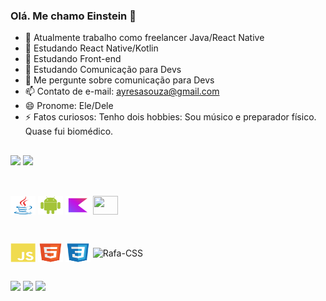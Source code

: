### Olá. Me chamo Einstein 👋

- 🔭 Atualmente trabalho como freelancer Java/React Native
- 🌱 Estudando React Native/Kotlin
- 🌱 Estudando Front-end
- 🌱 Estudando Comunicação para Devs
- 💬 Me pergunte sobre comunicação para Devs
- 📫 Contato de e-mail: ayresasouza@gmail.com
- 😄 Pronome: Ele/Dele
- ⚡ Fatos curiosos: Tenho dois hobbies: Sou músico e preparador físico. Quase fui biomédico.

##

<img height="180cm" src="https://github-readme-stats.vercel.app/api?username=einsteinayres&show_icons=true&theme=dark&include_all_commits=true&count_private=true"/>
<img height="180cm" src="https://github-readme-stats.vercel.app/api/top-langs/?username=einsteinayres&layout=compact&langs_count=16&theme=dark"/>

##

<div style="display: inline_block"><br>
  <img align="center" alt="Rafa-Csharp" height="30" width="40" src="https://raw.githubusercontent.com/devicons/devicon/master/icons/java/java-original.svg">
  <img align="center" alt="Rafa-Python" height="30" width="40" src="https://raw.githubusercontent.com/devicons/devicon/master/icons/android/android-original.svg">
  <img align="center" alt="Rafa-Csharp" height="30" width="40" src="https://raw.githubusercontent.com/devicons/devicon/master/icons/kotlin/kotlin-original.svg">
  <img align="center" height="30" width="40" src="https://cdn.jsdelivr.net/gh/devicons/devicon@latest/icons/react/react-original.svg" />
          
</div>

##

<div style="display: inline_block"><br>
  <img align="center" alt="Rafa-Js" height="30" width="40" src="https://raw.githubusercontent.com/devicons/devicon/master/icons/javascript/javascript-plain.svg">
  <img align="center" alt="Rafa-HTML" height="30" width="40" src="https://raw.githubusercontent.com/devicons/devicon/master/icons/html5/html5-original.svg">
  <img align="center" alt="Rafa-CSS" height="30" width="40" src="https://raw.githubusercontent.com/devicons/devicon/master/icons/css3/css3-original.svg">
  <img align="center" alt="Rafa-CSS" height="30" width="40" src="https://cdn.jsdelivr.net/gh/devicons/devicon@latest/icons/typescript/typescript-original.svg" />
          
</div>
  
  ##
  ##
 
<div> 
 
  <a href="https://instagram.com/einsteinayres" target="_blank"><img src="https://img.shields.io/badge/-Instagram-%23E4405F?style=for-the-badge&logo=instagram&logoColor=white" target="_blank"></a>
  <a href = "mailto:ayresasouza@gmail.com"><img src="https://img.shields.io/badge/-Gmail-%23333?style=for-the-badge&logo=gmail&logoColor=white" target="_blank"></a>
  <a href="https://www.linkedin.com/in/einsteinayres" target="_blank"><img src="https://img.shields.io/badge/-LinkedIn-%230077B5?style=for-the-badge&logo=linkedin&logoColor=white" target="_blank"></a> 
  
</div>


